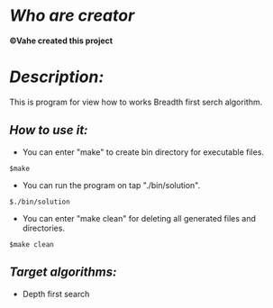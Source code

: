 # _Who are creator_

**©Vahe created this project**

# _Description:_
This is program for view how to works Breadth first serch algorithm.

## _How to use it:_

- You can enter "make" to create bin directory for executable files.
```
$make
```

- You can run the program on tap "./bin/solution". 
```
$./bin/solution
```

- You can enter "make clean" for deleting all generated files and directories.
```
$make clean
```

## _Target algorithms:_
* Depth first search
